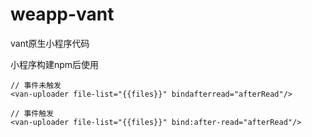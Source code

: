 # weapp-vant
vant原生小程序代码

小程序构建npm后使用

``` wxml
// 事件未触发
<van-uploader file-list="{{files}}" bindafterread="afterRead"/>

// 事件触发
<van-uploader file-list="{{files}}" bind:after-read="afterRead"/>
```
